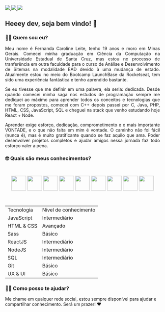 
  <a href="https://github.com/Fekleite" alt="GitHub">
    <img src="https://img.shields.io/badge/-GitHub-000?style=flat-square&logo=Github&logoColor=white" />
  </a>
  <a href="https://www.linkedin.com/in/fcleite19/" alt="LinkedIn">
    <img src="https://img.shields.io/badge/-LinkedIn-blue?style=flat-square&logo=Linkedin&logoColor=white" />
  </a>
  <a href="mailto:dev.fernandaleite@gmail.com" alt="Gmail">
    <img src="https://img.shields.io/badge/-Gmail-D54B3D?style=flat-square&logo=Gmail&logoColor=white" />
  </a>


<h2> Heeey dev, seja bem vindo! 👋</h2>

<h3> 👩‍💻 Quem sou eu? </h3>

<p align="justify">Meu nome é Fernanda Caroline Leite, tenho 19 anos e moro em Minas Gerais. Comecei minha graduação em Ciência da Computação na Universidade Estadual de Santa Cruz, mas estou no processo de tranferência em outra faculdade para o curso de Análise e Desenvolvimento de Sitemas na modalidade EAD devido à uma mudança de estado. Atualmente estou no meio do Bootcamp LaunchBase da Rocketseat, tem sido uma experiência fantástica e tenho aprendido bastante.</p>

<p align="justify">Se eu tivesse que me definir em uma palavra, ela seria: dedicada. Desde quando comecei minha saga nos estudos de programação sempre me dediquei ao máximo para aprender todos os conceitos e tecnologias que me foram propostos, comecei com C++ depois passei por C, Java, PHP, HTML, CSS, JavaScript, SQL e cheguei na stack que venho estudando hoje React + Node.</p>

<p align="justify">Aprender exige esforço, dedicação, comprometimento e o mais importante VONTADE, e o que não falta em mim é vontade. O caminho não foi fácil (nunca é), mas é muito gratificante quando se faz aquilo que ama. Poder desenvolver projetos completos e ajudar amigos nessa jornada faz todo esforço valer a pena. </p>

<h3> 🤓 Quais são meus conhecimentos? </h3>

<br>

<p align="center">
<img src="https://github.com/Fekleite/Fekleite/blob/master/assets/javascript.svg" width="48"/>

<img src="https://github.com/Fekleite/Fekleite/blob/master/assets/html5.svg" width="48"/>

<img src="https://github.com/Fekleite/Fekleite/blob/master/assets/css3.svg" width="48"/>

<img src="https://github.com/Fekleite/Fekleite/blob/master/assets/sass.svg" width="48"/>

<img src="https://github.com/Fekleite/Fekleite/blob/master/assets/react.svg" width="48"/>

<img src="https://github.com/Fekleite/Fekleite/blob/master/assets/node-dot-js.svg" width="48"/>

<img src="https://github.com/Fekleite/Fekleite/blob/master/assets/postgresql.svg" width="48"/>

<img src="https://github.com/Fekleite/Fekleite/blob/master/assets/git.svg" width="48"/>

<img src="https://github.com/Fekleite/Fekleite/blob/master/assets/figma.svg" width="48"/>
</p>

<br>
<table align="center">
	<tbody>
		<tr>
			<td> Tecnologia</td>
			<td> Nível de conhecimento</td>
		</tr>
		<tr>
			<td> JavaScript</td>
			<td> Intermediário</td>
		</tr>
		<tr>
			<td> HTML & CSS</td>
			<td> Avançado</td>
		</tr>
		<tr>
			<td> Sass</td>
			<td> Básico</td>
		</tr>
		<tr>
			<td> ReactJS</td>
			<td> Intermediário</td>
		</tr>
		<tr>
			<td> NodeJS</td>
			<td> Intermediário</td>
		</tr>
		<tr>
			<td> SQL</td>
			<td> Intermediário</td>
		</tr>
		<tr>
			<td> Git</td>
			<td> Básico</td>
		</tr>
		<tr>
			<td> UX & UI</td>
			<td> Básico</td>
		</tr>
	</tbody>
</table>

<h3> 💁🏻 Como posso te ajudar? </h3>

Me chame em qualquer rede social, estou sempre disponível para ajudar e compartilhar conhecimento. Será um prazer! ❤️
